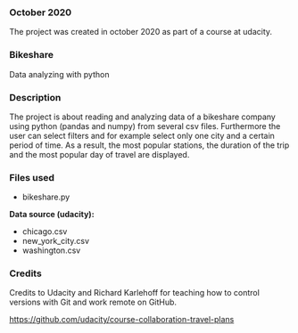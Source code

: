 ### October 2020
The project was created in october 2020 as part of a course at udacity.

### Bikeshare
Data analyzing with python

### Description
The project is about reading and analyzing data of a bikeshare company using python (pandas and numpy) from several csv files.
Furthermore the user can select filters and for example select only one city and a certain period of time.
As a result, the most popular stations, the duration of the trip and the most popular day of travel are displayed.

### Files used
* bikeshare.py

**Data source (udacity):**
* chicago.csv
* new_york_city.csv
* washington.csv

### Credits
Credits to Udacity and Richard Karlehoff for teaching how to control versions with Git and work remote on GitHub.

https://github.com/udacity/course-collaboration-travel-plans
